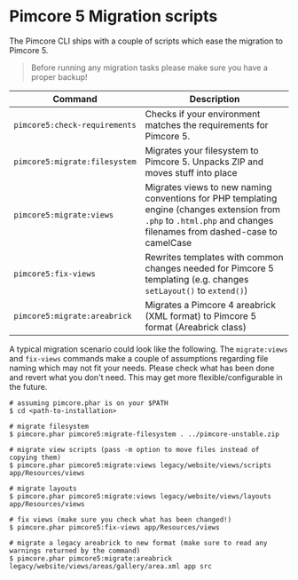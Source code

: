 # Pimcore 5 Migration scripts

The Pimcore CLI ships with a couple of scripts which ease the migration to Pimcore 5.

> Before running any migration tasks please make sure you have a proper backup!

| Command | Description |
|---------|-------------|
| `pimcore5:check-requirements` | Checks if your environment matches the requirements for Pimcore 5. |
| `pimcore5:migrate:filesystem` | Migrates your filesystem to Pimcore 5. Unpacks ZIP and moves stuff into place |
| `pimcore5:migrate:views` | Migrates views to new naming conventions for PHP templating engine (changes extension from `.php` to `.html.php` and changes filenames from dashed-case to camelCase |
| `pimcore5:fix-views` | Rewrites templates with common changes needed for Pimcore 5 templating (e.g. changes `setLayout()` to `extend()`) |
| `pimcore5:migrate:areabrick` | Migrates a Pimcore 4 areabrick (XML format) to Pimcore 5 format (Areabrick class) |

A typical migration scenario could look like the following. The  `migrate:views` and `fix-views` commands make a couple
of assumptions regarding file naming which may not fit your needs. Please check what has been done and revert what you
don't need. This may get more flexible/configurable in the future.

```
# assuming pimcore.phar is on your $PATH
$ cd <path-to-installation>

# migrate filesystem
$ pimcore.phar pimcore5:migrate-filesystem . ../pimcore-unstable.zip

# migrate view scripts (pass -m option to move files instead of copying them)
$ pimcore.phar pimcore5:migrate:views legacy/website/views/scripts app/Resources/views

# migrate layouts
$ pimcore.phar pimcore5:migrate:views legacy/website/views/layouts app/Resources/views

# fix views (make sure you check what has been changed!)
$ pimcore.phar pimcore5:fix-views app/Resources/views

# migrate a legacy areabrick to new format (make sure to read any warnings returned by the command)
$ pimcore.phar pimcore5:migrate:areabrick legacy/website/views/areas/gallery/area.xml app src
```
